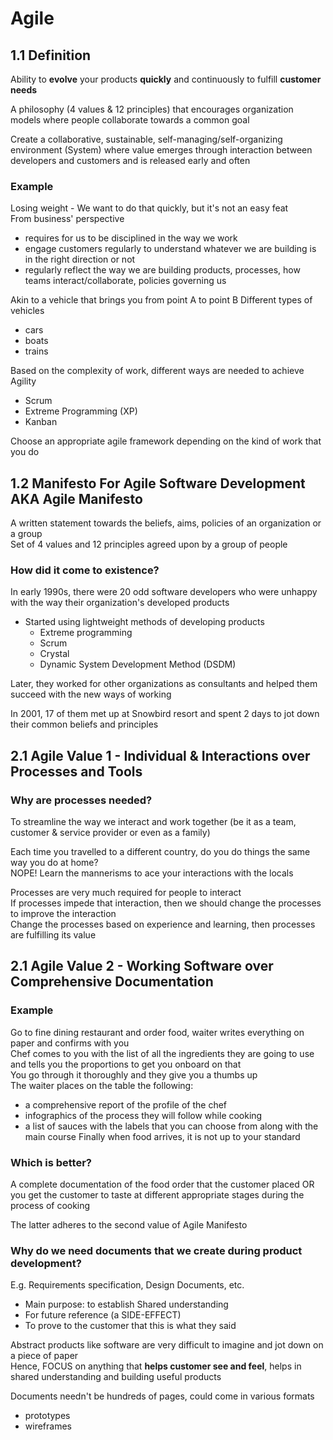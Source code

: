 # Agile
## 1.1 Definition
Ability to <b>evolve</b> your products <b>quickly</b> and continuously to fulfill <b>customer needs</b>

A philosophy (4 values & 12 principles) that encourages organization models where people collaborate towards a common goal

Create a collaborative, sustainable, self-managing/self-organizing environment (System) where value emerges through interaction between developers and customers and is released early and often

### Example
Losing weight - We want to do that quickly, but it's not an easy feat\
From business' perspective
- requires for us to be disciplined in the way we work
- engage customers regularly to understand whatever we are building is in the right direction or not
- regularly reflect the way we are building products, processes, how teams interact/collaborate, policies governing us

Akin to a vehicle that brings you from point A to point B
Different types of vehicles
- cars
- boats
- trains

Based on the complexity of work, different ways are needed to achieve Agility
- Scrum
- Extreme Programming (XP)
- Kanban

Choose an appropriate agile framework depending on the kind of work that you do

## 1.2 Manifesto For Agile Software Development AKA Agile Manifesto
A written statement towards the beliefs, aims, policies of an organization or a group\
Set of 4 values and 12 principles agreed upon by a group of people

### How did it come to existence?
In early 1990s, there were 20 odd software developers who were unhappy with the way their organization's developed products
- Started using lightweight methods of developing products
    - Extreme programming
    - Scrum
    - Crystal
    - Dynamic System Development Method (DSDM)

Later, they worked for other organizations as consultants and helped them succeed with the new ways of working

In 2001, 17 of them met up at Snowbird resort and spent 2 days to jot down their common beliefs and principles

## 2.1 Agile Value 1 - Individual & Interactions over Processes and Tools
### Why are processes needed?
To streamline the way we interact and work together (be it as a team, customer & service provider or even as a family)

Each time you travelled to a different country, do you do things the same way you do at home?\
NOPE! Learn the mannerisms to ace your interactions with the locals

Processes are very much required for people to interact\
If processes impede that interaction, then we should change the processes to improve the interaction\
Change the processes based on experience and learning, then processes are fulfilling its value

## 2.1 Agile Value 2 - Working Software over Comprehensive Documentation
### Example 
Go to fine dining restaurant and order food, waiter writes everything on paper and confirms with you\
Chef comes to you with the list of all the ingredients they are going to use and tells you the proportions to get you onboard on that\
You go through it thoroughly and they give you a thumbs up\
The waiter places on the table the following:
- a comprehensive report of the profile of the chef
- infographics of the process they will follow while cooking
- a list of sauces with the labels that you can choose from along with the main course
 Finally when food arrives, it is not up to your standard
 
 ### Which is better?
 A complete documentation of the food order that the customer placed OR
 you get the customer to taste at different appropriate stages during the process of cooking
 
 The latter adheres to the second value of Agile Manifesto
 
 ### Why do we need documents that we create during product development?
 E.g. Requirements specification, Design Documents, etc.
 - Main purpose:  to establish Shared understanding
 - For future reference (a SIDE-EFFECT)
 - To prove to the customer that this is what they said

Abstract products like software are very difficult to imagine and jot down on a piece of paper<br>
Hence, FOCUS on anything that <b>helps customer see and feel</b>, helps in shared understanding and building useful products

Documents needn't be hundreds of pages, could come in various formats
- prototypes
- wireframes
